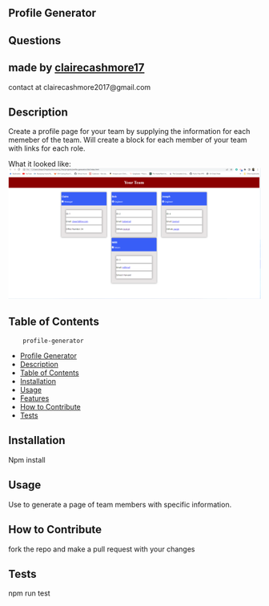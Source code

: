 
## Profile Generator

## Questions
<h2> made by <a href = "github.com/clairecashmore17">clairecashmore17</a></h2>
<p>contact at clairecashmore2017@gmail.com </p> 
 
## Description
Create a profile page for your team by supplying the information for each memeber of the team. Will create a block for each member of your team with links for each role.

What it looked like:
<img src = "./screenCap.png">


## Table of Contents 

        profile-generator
- [Profile Generator](#profile-generator)
- [Description](#description)
- [Table of Contents](#table-of-contents)
- [Installation](#installation)
- [Usage](#usage)
- [Features](#features)
- [How to Contribute](#how-to-contribute)
- [Tests](#tests)
        

## Installation
Npm install


## Usage
Use to generate a page of team members with specific information.






## How to Contribute
fork the repo and make a pull request with your changes


## Tests
npm run test
 
    